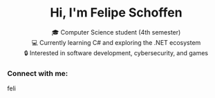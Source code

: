 <h1 align="center">Hi, I'm Felipe Schoffen</h1>

<p align="center">
🎓 Computer Science student (4th semester) <br>
💻 Currently learning C# and exploring the .NET ecosystem <br>
🔒 Interested in software development, cybersecurity, and games
</p>

<h3 align="left">Connect with me:</h3>
<p align="left">
<a href="https://www.linkedin.com/in/felipe-schoffen/" target="blank">
  <img align="center" src="https://raw.githubusercontent.com/rahuldkjain/github-profile-readme-generator/master/src/images/icons/Social/linked-in-alt.svg" alt="felipe-schoffen" height="15" width="25" />
</a>
</p>
